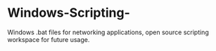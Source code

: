 # Windows-Scripting-
Windows .bat files for networking applications, open source scripting workspace for future usage. 
